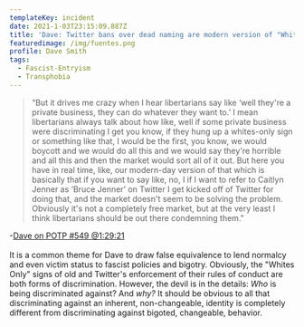 ```yaml
---
templateKey: incident
date: 2021-1-03T23:15:09.887Z
title: 'Dave: Twitter bans over dead naming are modern version of "Whites Only" signs'
featuredimage: /img/fuentes.png
profile: Dave Smith
tags:
  - Fascist-Entryism
  - Transphobia
---
```


> “But it drives me crazy when I hear libertarians say like ‘well they're a private business, they can do whatever they want to.’ I mean libertarians always talk about how like, well if some private business were discriminating I get you know, if they hung up a whites-only sign or something like that, I would be the first, you know, we would boycott and we would do all this and we would say they're horrible and all this and then the market would sort all of it out. But here you have in real time, like, our modern-day version of that which is basically that if you want to say like, no, I if I want to refer to Caitlyn Jenner as ‘Bruce Jenner’ on Twitter I get kicked off of Twitter for doing that, and the market doesn't seem to be solving the problem. Obviously it's not a completely free market, but at the very least I think libertarians should be out there condemning them."

\-[Dave on POTP #549 @1:29:21](https://youtu.be/5LSAOUceQu4?t=5361)\
\
It is a common theme for Dave to draw false equivalence to lend normalcy and even victim status to fascist policies and bigotry. Obviously, the "Whites Only" signs of old and Twitter's enforcement of their rules of conduct are both forms of discrimination. However, the devil is in the details: _Who_ is being discriminated against? And _why?_ It should be obvious to all that discriminating against an inherent, non-changeable, identity is completely different from discriminating against bigoted, changeable, behavior.
